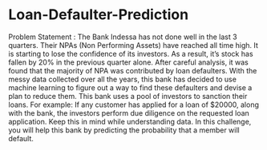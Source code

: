# Loan-Defaulter-Prediction
Problem Statement  : The Bank Indessa has not done well in the last 3 quarters. Their NPAs (Non Performing Assets) have reached all time high. It is starting to lose the confidence of its investors. As a result, it’s stock has fallen by 20% in the previous quarter alone. After careful analysis, it was found that the majority of NPA was contributed by loan defaulters. With the messy data collected over all the years, this bank has decided to use machine learning to figure out a way to find these defaulters and devise a plan to reduce them. This bank uses a pool of investors to sanction their loans. For example: If any customer has applied for a loan of $20000, along with the bank, the investors perform due diligence on the requested loan application. Keep this in mind while understanding data. In this challenge, you will help this bank by predicting the probability that a member will default.
